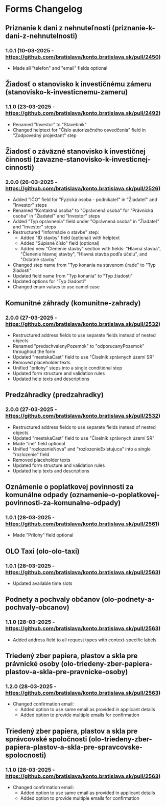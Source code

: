 # Forms Changelog

## Priznanie k dani z nehnuteľností (priznanie-k-dani-z-nehnutelnosti)

### 1.0.1 (10-03-2025 - https://github.com/bratislava/konto.bratislava.sk/pull/2450)

- Made all "telefon" and "email" fields optional

## Žiadosť o stanovisko k investičnému zámeru (stanovisko-k-investicnemu-zameru)

### 1.1.0 (23-03-2025 - https://github.com/bratislava/konto.bratislava.sk/pull/2492)

- Renamed "Investor" to "Stavebník"
- Changed helptext for "Číslo autorizačného osvedčenia" field in "Zodpovedný projektant" step

## Žiadosť o záväzné stanovisko k investičnej činnosti (zavazne-stanovisko-k-investicnej-cinnosti)

### 2.0.0 (26-03-2025 - https://github.com/bratislava/konto.bratislava.sk/pull/2526)

- Added "IČO" field for "Fyzická osoba - podnikateľ" in "Žiadateľ" and "Investor" steps
- Renamed "Kontaktná osoba" to "Oprávnená osoba" for "Právnická osoba" in "Žiadateľ" and "Investor" steps
- Added "Typ oprávnenia" field under "Oprávnená osoba" in "Žiadateľ" and "Investor" steps
- Restructured "Informácie o stavbe" step:
  - Added "ID stavby" field (optional) with helptext
  - Added "Súpisné číslo" field (optional)
  - Added new "Členenie stavby" section with fields: "Hlavná stavba", "Členenie hlavnej stavby", "Hlavná stavba podľa účelu", and "Ostatné stavby"
- Changed step name from "Typ konania na stavenom úrade" to "Typ žiadosti"
- Updated field name from "Typ konania" to "Typ žiadosti"
- Updated options for "Typ žiadosti"
- Changed enum values to use camel case

## Komunitné záhrady (komunitne-zahrady)

### 2.0.0 (27-03-2025 - https://github.com/bratislava/konto.bratislava.sk/pull/2532)

- Restructured address fields to use separate fields instead of nested objects
- Renamed "predschvalenyPozemok" to "odporucanyPozemok" throughout the form
- Updated "mestskaCast" field to use "Číselník správnych území SR"
- Removed placeholder texts
- Unified "prilohy" steps into a single conditional step
- Updated form structure and validation rules
- Updated help texts and descriptions

## Predzáhradky (predzahradky)

### 2.0.0 (27-03-2025 - https://github.com/bratislava/konto.bratislava.sk/pull/2532)

- Restructured address fields to use separate fields instead of nested objects
- Updated "mestskaCast" field to use "Číselník správnych území SR"
- Made "ine" field optional
- Unified "rozlozenieNova" and "rozlozenieExistujuca" into a single "rozlozenie" field
- Removed placeholder texts
- Updated form structure and validation rules
- Updated help texts and descriptions

## Oznámenie o poplatkovej povinnosti za komunálne odpady (oznamenie-o-poplatkovej-povinnosti-za-komunalne-odpady)

### 1.0.1 (28-03-2025 - https://github.com/bratislava/konto.bratislava.sk/pull/2561)

- Made "Prílohy" field optional

## OLO Taxi (olo-olo-taxi)

### 1.0.1 (28-03-2025 - https://github.com/bratislava/konto.bratislava.sk/pull/2563)

- Updated available time slots

## Podnety a pochvaly občanov (olo-podnety-a-pochvaly-obcanov)

### 1.1.0 (28-03-2025 - https://github.com/bratislava/konto.bratislava.sk/pull/2563)

- Added address field to all request types with context-specific labels

## Triedený zber papiera, plastov a skla pre právnické osoby (olo-triedeny-zber-papiera-plastov-a-skla-pre-pravnicke-osoby)

### 1.2.0 (28-03-2025 - https://github.com/bratislava/konto.bratislava.sk/pull/2563)

- Changed confirmation email:
  - Added option to use same email as provided in applicant details
  - Added option to provide multiple emails for confirmation

## Triedený zber papiera, plastov a skla pre správcovské spoločnosti (olo-triedeny-zber-papiera-plastov-a-skla-pre-spravcovske-spolocnosti)

### 1.1.0 (28-03-2025 - https://github.com/bratislava/konto.bratislava.sk/pull/2563)

- Changed confirmation email:
  - Added option to use same email as provided in applicant details
  - Added option to provide multiple emails for confirmation

